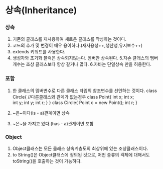 # 상속(Inheritance)



### 상속
1. 기존의 클래스를 재사용하여 새로운 클래스를 작성하는 것이다.
2. 코드의 추가 및 변경이 매우 용이하다.(재사용성++,생산성,유지보수++)
3. extends 키워드를 사용한다.
4. 생성자와 초기화 블럭은 상속되지않는다. 멤버만 상속된다.
5.자손 클래스의 멤버 개수는 조상 클래스보다 항상 같거나 많다.
6.자바는 단일상속 만을 허용한다.


### 포함
1. 한 클래스의 멤버변수로 다른 클래스 타입의 참조변수를 선언하는 것이다.
class Circle{ //다른클래스와 관계가 없는경우      class Point{
      int x;                                          int x;      
      int y;                                          int y;
      int r;                                      }
 }
class Circle{
     Point c = new Point();
     int r;
}    
 
2. ~은~이다(is - a)관계이면 상속
3. ~은~을 가지고 있다.(has - a)관계이면 포함

### Object
1. Object클래스는 모든 클래스 상속계층도의 최상위에 있는 조상클래스이다. 
2. to String()은 Object클래스에 정의된 것으로, 어떤 종류의 객체에 대해서도 toString()을 호출하는 것이 가능하다.


